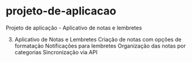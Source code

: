 # projeto-de-aplicacao
Projeto de aplicação - Aplicativo de notas e lembretes

3. Aplicativo de Notas e Lembretes
Criação de notas com opções de formatação
Notificações para lembretes
Organização das notas por categorias
Sincronização via API
